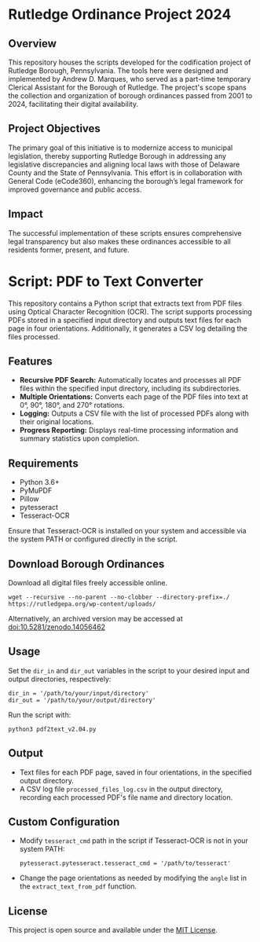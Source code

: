# Rutledge Ordinance Project 2024
## Overview
This repository houses the scripts developed for the codification project of Rutledge Borough, Pennsylvania. The tools here were designed and implemented by Andrew D. Marques, who served as a part-time temporary Clerical Assistant for the Borough of Rutledge. The project's scope spans the collection and organization of borough ordinances passed from 2001 to 2024, facilitating their digital availability.
## Project Objectives
The primary goal of this initiative is to modernize access to municipal legislation, thereby supporting Rutledge Borough in addressing any legislative discrepancies and aligning local laws with those of Delaware County and the State of Pennsylvania. This effort is in collaboration with General Code (eCode360), enhancing the borough’s legal framework for improved governance and public access.
## Impact
The successful implementation of these scripts ensures comprehensive legal transparency but also makes these ordinances accessible to all residents former, present, and future.

# Script: PDF to Text Converter

This repository contains a Python script that extracts text from PDF files using Optical Character Recognition (OCR). The script supports processing PDFs stored in a specified input directory and outputs text files for each page in four orientations. Additionally, it generates a CSV log detailing the files processed.

## Features

- **Recursive PDF Search:** Automatically locates and processes all PDF files within the specified input directory, including its subdirectories.
- **Multiple Orientations:** Converts each page of the PDF files into text at 0°, 90°, 180°, and 270° rotations.
- **Logging:** Outputs a CSV file with the list of processed PDFs along with their original locations.
- **Progress Reporting:** Displays real-time processing information and summary statistics upon completion.

## Requirements

- Python 3.6+
- PyMuPDF
- Pillow
- pytesseract
- Tesseract-OCR

Ensure that Tesseract-OCR is installed on your system and accessible via the system PATH or configured directly in the script.

## Download Borough Ordinances

Download all digital files freely accessible online. 

```
wget --recursive --no-parent --no-clobber --directory-prefix=./ https://rutledgepa.org/wp-content/uploads/
```
Alternatively, an archived version may be accessed at [doi:10.5281/zenodo.14056462](https://zenodo.org/records/14056462)

## Usage

Set the `dir_in` and `dir_out` variables in the script to your desired input and output directories, respectively:

```
dir_in = '/path/to/your/input/directory'
dir_out = '/path/to/your/output/directory'
```

Run the script with:

```
python3 pdf2text_v2.04.py
```

## Output

- Text files for each PDF page, saved in four orientations, in the specified output directory.
- A CSV log file `processed_files_log.csv` in the output directory, recording each processed PDF's file name and directory location.

## Custom Configuration

- Modify `tesseract_cmd` path in the script if Tesseract-OCR is not in your system PATH:
  ```
  pytesseract.pytesseract.tesseract_cmd = '/path/to/tesseract'
  ```

- Change the page orientations as needed by modifying the `angle` list in the `extract_text_from_pdf` function.

## License

This project is open source and available under the [MIT License](LICENSE).

